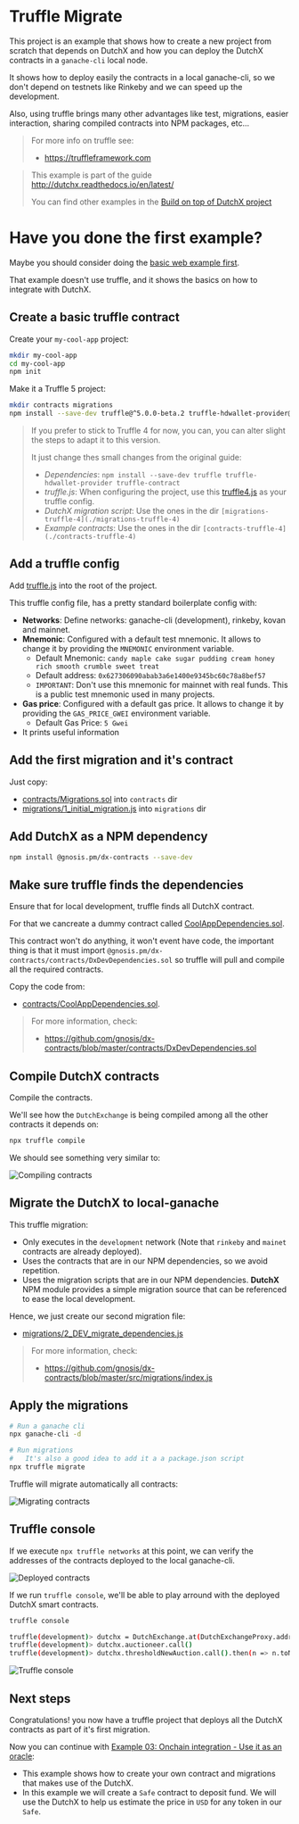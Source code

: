 # Truffle Migrate
This project is an example that shows how to create a new project from scratch 
that depends on DutchX and how you can deploy the DutchX contracts in a 
`ganache-cli` local node.

It shows how to deploy easily the contracts in a local ganache-cli,
so we don't depend on testnets like Rinkeby and we can speed up the development.

Also, using truffle brings many other advantages like test, migrations, 
easier interaction, sharing compiled contracts into NPM packages, etc...

> For more info on truffle see:
> * https://truffleframework.com

> This example is part of the guide http://dutchx.readthedocs.io/en/latest/
>
> You can find other examples in the [Build on top of DutchX project](https://github.com/gnosis/dx-examples-dev)

# Have you done the first example?
Maybe you should consider doing the 
[basic web example first](https://github.com/gnosis/dx-examples-dev/tree/master/01_basic-web-deposit).

That example doesn't use truffle, and it shows the basics on how to integrate
with DutchX.

## Create a basic truffle contract
Create your `my-cool-app` project:
```bash
mkdir my-cool-app
cd my-cool-app
npm init
```

Make it a Truffle 5 project:
```bash
mkdir contracts migrations
npm install --save-dev truffle@^5.0.0-beta.2 truffle-hdwallet-provider@^1.0.0-web3one.1 truffle-contract
```

> If you prefer to stick to Truffle 4 for now, you can, you can alter slight the 
> steps to adapt it to this version. 
>
> It just change thes small changes from the original guide:
> * *Dependencies*: `npm install --save-dev truffle truffle-hdwallet-provider truffle-contract`
> * *truffle.js*: When configuring the project, use this 
  [truffle4.js](./truffle4.js) as your truffle config.
> * *DutchX migration script*: Use the ones in the dir `[migrations-truffle-4](./migrations-truffle-4)`
> * *Example contracts*: Use the ones in the dir `[contracts-truffle-4](./contracts-truffle-4)`


## Add a truffle config
Add [truffle.js](./truffle.js) into the root of the project. 

This truffle config file, has a pretty standard boilerplate config with:
  * **Networks**: Define networks: ganache-cli (development), rinkeby, kovan and mainnet.
  * **Mnemonic**: Configured with a default test mnemonic. It allows to change
    it by providing the `MNEMONIC` environment variable.
      * Default Mnemonic: `candy maple cake sugar pudding cream honey rich smooth crumble sweet treat`
      * Default address: `0x627306090abab3a6e1400e9345bc60c78a8bef57`
      * `IMPORTANT`: Don't use this mnemonic for mainnet with real funds. This
        is a public test mnemonic used in many projects.
  * **Gas price**: Configured with a default gas price. It allows
    to change it by providing the `GAS_PRICE_GWEI` environment variable.
      * Default Gas Price: `5 Gwei`
  * It prints useful information

## Add the first migration and it's contract
Just copy:
* [contracts/Migrations.sol](./contracts/Migrations.sol) into `contracts` dir
* [migrations/1_initial_migration.js](./migrations/1_initial_migration.js) into `migrations` dir

## Add DutchX as a NPM dependency
```bash
npm install @gnosis.pm/dx-contracts --save-dev
```

## Make sure truffle finds the dependencies
Ensure that for local development, truffle finds all DutchX contract.

For that we cancreate a dummy contract called [CoolAppDependencies.sol](./contracts/CoolAppDependencies.sol).

This contract won't do anything, it won't event have code, the important thing
is that it must import `@gnosis.pm/dx-contracts/contracts/DxDevDependencies.sol`
so truffle will pull and compile all the required contracts.

Copy the code from:
* [contracts/CoolAppDependencies.sol](./contracts/CoolAppDependencies.sol).

> For more information, check:
>   * https://github.com/gnosis/dx-contracts/blob/master/contracts/DxDevDependencies.sol

## Compile DutchX contracts
Compile the contracts. 

We'll see how the `DutchExchange` is being compiled among all the other 
contracts it depends on:

```bash
npx truffle compile
````

We should see something very similar to:

![Compiling contracts](./docs/compiling-contracts.png "Compiling contracts")

## Migrate the DutchX to local-ganache
This truffle migration:
* Only executes in the `development` network (Note that `rinkeby` and `mainet` 
contracts are already deployed).
* Uses the contracts that are in our NPM dependencies, so we avoid repetition.
* Uses the migration scripts that are in our NPM dependencies. **DutchX** NPM 
module provides a simple migration source that can be referenced to ease the 
local development.

Hence, we just create our second migration file:
* [migrations/2_DEV_migrate_dependencies.js](./migrations/2_DEV_migrate_dependencies.js)

> For more information, check:
>   * https://github.com/gnosis/dx-contracts/blob/master/src/migrations/index.js

## Apply the migrations
```bash
# Run a ganache cli
npx ganache-cli -d

# Run migrations
#   It's also a good idea to add it a a package.json script
npx truffle migrate
```

Truffle will migrate automatically all contracts:

![Migrating contracts](./docs/migrating-contracts.png "Migrating contracts")

## Truffle console
If we execute `npx truffle networks` at this point, we can verify the addresses
of the contracts deployed to the local ganache-cli.

![Deployed contracts](./docs/local-ganache-deployed-contracts.png "Deployed contracts")

If we run `truffle console`, we'll be able to play arround with the deployed 
DutchX smart contracts.

```bash
truffle console

truffle(development)> dutchx = DutchExchange.at(DutchExchangeProxy.address)
truffle(development)> dutchx.auctioneer.call()
truffle(development)> dutchx.thresholdNewAuction.call().then(n => n.toNumber())
```

![Truffle console](./docs/truffle-console.png "Truffle console")

## Next steps
Congratulations! you now have a truffle project that deploys all the DutchX contracts as 
part of it's first migration.

Now you can continue with [Example 03: Onchain integration - Use it as an oracle](https://github.com/gnosis/dx-examples-dev/tree/master/03_onchain-integration-oracle): 
* This example shows how to create your own contract and migrations that makes 
use of the DutchX.
* In this example we will create a `Safe` contract to deposit fund. We will
use the DutchX to help us estimate the price in `USD` for any token in our 
`Safe`.

